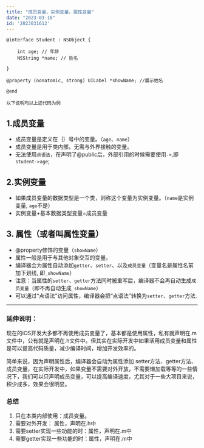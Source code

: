 ```yaml
---
title: "成员变量，实例变量，属性变量"
date: "2023-03-16"
id: '2023031612'
---
```



```
@interface Student : NSObject {
    
    int age; // 年龄
    NSString *name; // 姓名

}

@property (nonatomic, strong) UILabel *showName; //展示姓名

@end

```
`以下说明均以上述代码为例`

## 1.成员变量
- 成员变量是定义在｛｝号中的变量。（`age`、`name`）
- 成员变量是用于类内部，无需与外界接触的变量。
- 无法使用`点语法`，在声明了@public后，外部引用的时候需要使用`->`,即`student->age`;

## 2.实例变量
- 如果成员变量的数据类型是一个类，则称这个变量为实例变量。（`name`是实例变量, `age`不是）
- 实例变量+基本数据类型变量=成员变量

## 3. 属性（或者叫属性变量）

- @property修饰的变量（`showName`）
- 属性一般是用于与其他对象交互的变量。
- 编译器会为属性自动添加`getter`、`setter`、以及`成员变量`（变量名是属性名前加下划线, 即`_showName`）
- 注意：当属性的`setter`、`getter`方法同时被重写后，编译器不会再自动生成`成员变量`（即不再自动生成`_showName`）
- 可以通过“点语法”访问属性，编译器会把“点语法”转换为`setter`、`getter`方法.


----

### 延伸说明：

现在的iOS开发大多都不再使用成员变量了，基本都是使用属性，私有就声明在.m文件中，公有就是声明在.h文件中。但其实在实际开发中如果活用成员变量和属性是可以提高代码质量，减少编译时间，增加开发效率的。

简单来说，因为声明属性后，编译器会自动为属性添加 setter方法、getter方法、成员变量，在实际开发中，如果变量不需要对外开放，不需要懒加载等等的一些情况下，我们可以只声明成员变量，可以提高编译速度，尤其对于一些大项目来说，积少成多，效果会很明显。

### 总结

1. 只在本类内部使用：成员变量。
2. 需要对外开发： 属性，声明在.h中
3. 需要setter实现一些功能的时：属性，声明在.m中
4. 需要getter实现一些功能的时：属性，声明在.m中